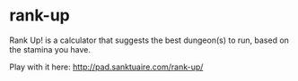 rank-up
=======

Rank Up! is a calculator that suggests the best dungeon(s) to run, based on the stamina you have.

Play with it here: http://pad.sanktuaire.com/rank-up/
